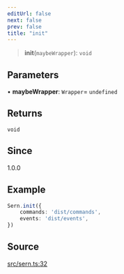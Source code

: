 ```yaml
---
editUrl: false
next: false
prev: false
title: "init"
---
```


> **init**(`maybeWrapper`): `void`

## Parameters

• **maybeWrapper**: `Wrapper`= `undefined`

## Returns

`void`

## Since

1.0.0

## Example

```ts title="src/index.ts"
Sern.init({
    commands: 'dist/commands',
    events: 'dist/events',
})
```

## Source

[src/sern.ts:32](https://github.com/sern-handler/handler/blob/792015a64e1ac30998977267c7e6c05bfc6f8195/src/sern.ts#L32)

